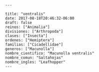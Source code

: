 
      ---

      title: "ventralis"
      date: 2017-08-18T20:46:32-06:00
      draft: false
      reinos: ["Animalia"]
      divisiones: ["Arthropoda"]
      clases: ["Insecta"]
      ordenes: ["Hemiptera"]
      familias: ["Cicadellidae"]
      generos: ["Macunolla"]
      nombre_cientifico: "Macunolla ventralis"
      nombre_comun: "Saltahojas"
      nombre_ingles: "Leafhopper"
      ---

      